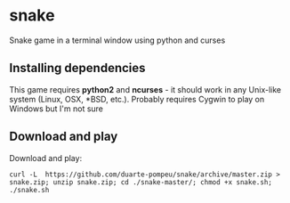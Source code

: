 snake
=====

Snake game in a terminal window using python and curses

## Installing dependencies

This game requires **python2** and **ncurses** - it should work in any Unix-like system (Linux, OSX, *BSD, etc.). Probably requires Cygwin to play on Windows but I'm not sure


## Download and play


Download and play: 
```
curl -L  https://github.com/duarte-pompeu/snake/archive/master.zip > snake.zip; unzip snake.zip; cd ./snake-master/; chmod +x snake.sh; ./snake.sh
```
